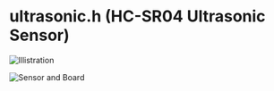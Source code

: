 # ultrasonic.h (HC-SR04 Ultrasonic Sensor)

![Illistration](https://hackster.imgix.net/uploads/attachments/991561/uploads2ftmp2ff6c8de93-288c-4663-9a29-31c8e61172812fultrasonic5_WCDWvutJmv.png?auto=compress%2Cformat&w=1280&h=960&fit=max)

![Sensor and Board](https://i.imgur.com/JxCcFVJ.png)
